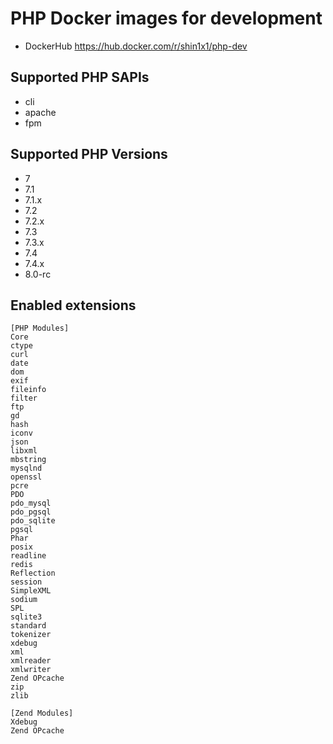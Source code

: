# PHP Docker images for development

* DockerHub
https://hub.docker.com/r/shin1x1/php-dev

## Supported PHP SAPIs

* cli
* apache
* fpm

## Supported PHP Versions

* 7
* 7.1
* 7.1.x
* 7.2
* 7.2.x
* 7.3
* 7.3.x
* 7.4
* 7.4.x
* 8.0-rc

## Enabled extensions

```
[PHP Modules]
Core
ctype
curl
date
dom
exif
fileinfo
filter
ftp
gd
hash
iconv
json
libxml
mbstring
mysqlnd
openssl
pcre
PDO
pdo_mysql
pdo_pgsql
pdo_sqlite
pgsql
Phar
posix
readline
redis
Reflection
session
SimpleXML
sodium
SPL
sqlite3
standard
tokenizer
xdebug
xml
xmlreader
xmlwriter
Zend OPcache
zip
zlib

[Zend Modules]
Xdebug
Zend OPcache
```